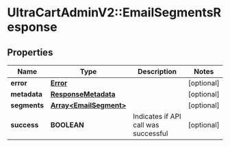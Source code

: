 # UltraCartAdminV2::EmailSegmentsResponse

## Properties
Name | Type | Description | Notes
------------ | ------------- | ------------- | -------------
**error** | [**Error**](Error.md) |  | [optional] 
**metadata** | [**ResponseMetadata**](ResponseMetadata.md) |  | [optional] 
**segments** | [**Array&lt;EmailSegment&gt;**](EmailSegment.md) |  | [optional] 
**success** | **BOOLEAN** | Indicates if API call was successful | [optional] 


